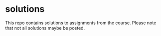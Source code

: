 # solutions

This repo contains solutions to assignments from the course. Please note that not all solutions maybe be posted.
